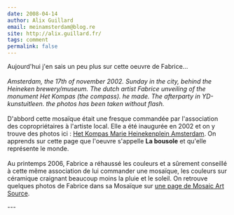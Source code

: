 ```yaml
---
date: 2008-04-14
author: Alix Guillard
email: meinamsterdam@blog.re
site: http://alix.guillard.fr/
tags: comment
permalink: false
---
```


<p>
Aujourd'hui j'en sais un peu plus sur cette oeuvre de Fabrice...
<br/><br/>
<blockquotes><i>
Amsterdam, the 17th of november 2002. Sunday in the city, behind the Heineken brewery/museum. The dutch artist Fabrice unveiling of the monument Het Kompas (the compass). he made. The afterparty in YD-kunstuitleen. the photos has been taken without flash.
</i></blockquotes>
<br/><br/>
D'abbord cette mosaïque était une fresque commandée par l'association des copropriétaires à l'artiste local. Elle a été inaugurée en 2002 et on y trouve des photos ici : <a href="http://www.photoart.nl/Local43/Fabrice.htm">Het Kompas Marie Heinekenplein Amsterdam</a>. On apprends sur cette page que l'oeuvre s'appelle <b>La bousole</b> et qu'elle représente le monde.
<br/><br/>
Au printemps 2006, Fabrice a réhaussé les couleurs et a sûrement conseillé à cette même association de lui commander une mosaïque, les couleurs sur céramique craignant beaucoup moins la pluie et le soleil. On retrouve quelques photos de Fabrice dans sa Mosaïque sur <a href="http://mosaicartsource.wordpress.com/2007/04/22/sometimes-it-is-hard-to-see-an-artist-in-his-work/">une page de Mosaic Art Source</a>.
</p>
---